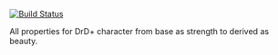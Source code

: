 [![Build Status](https://travis-ci.org/jaroslavtyc/drd-plus-properties.svg?branch=master)](https://travis-ci.org/jaroslavtyc/drd-plus-properties)

All properties for DrD+ character from base as strength to derived as beauty.
